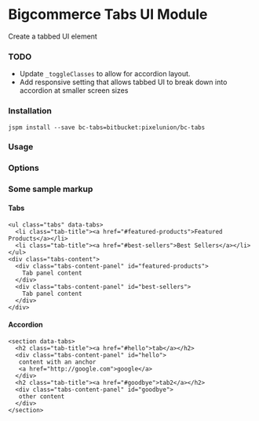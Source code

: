 # Bigcommerce Tabs UI Module

Create a tabbed UI element
### TODO
- Update `_toggleClasses` to allow for accordion layout.
- Add responsive setting that allows tabbed UI to break down into accordion at smaller screen sizes

### Installation

```
jspm install --save bc-tabs=bitbucket:pixelunion/bc-tabs
```

### Usage



### Options




### Some sample markup

#### Tabs
```
<ul class="tabs" data-tabs>
  <li class="tab-title"><a href="#featured-products">Featured Products</a></li>
  <li class="tab-title"><a href="#best-sellers">Best Sellers</a></li>
</ul>
<div class="tabs-content">
  <div class="tabs-content-panel" id="featured-products">
    Tab panel content
  </div>
  <div class="tabs-content-panel" id="best-sellers">
    Tab panel content    
  </div>
</div>
```
#### Accordion

```
<section data-tabs>
  <h2 class="tab-title"><a href="#hello">tab</a></h2>
  <div class="tabs-content-panel" id="hello">
   content with an anchor
   <a href="http://google.com">google</a>
  </div>
  <h2 class="tab-title"><a href="#goodbye">tab2</a></h2>
  <div class="tabs-content-panel" id="goodbye">
   other content
  </div>
</section>
```
 
  